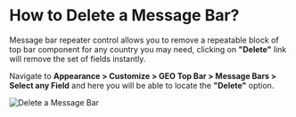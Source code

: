 # How to Delete a Message Bar?

Message bar repeater control allows you to remove a repeatable block of top bar component for any country you may need, clicking on **"Delete"** link will remove the set of fields instantly.

Navigate to **Appearance > Customize > GEO Top Bar > Message Bars > Select any Field** and here you will be able to locate the **"Delete"** option.

![Delete a Message Bar](http://res.cloudinary.com/mypreview/image/upload/v1492392745/delete-message-bar_iwossn.gif)
